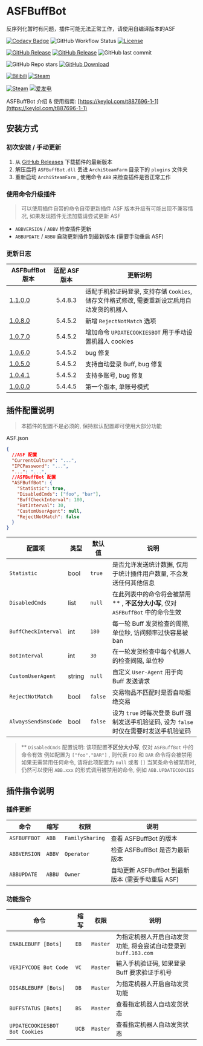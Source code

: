 # ASFBuffBot

反序列化暂时有问题，插件可能无法正常工作，请使用自编译版本的ASF

[![Codacy Badge](https://app.codacy.com/project/badge/Grade/28d15406751f42f499e2f53fde5bb808)](https://www.codacy.com/gh/chr233/ASFBuffBot/dashboard)
![GitHub Workflow Status](https://img.shields.io/github/actions/workflow/status/chr233/ASFBuffBot/autobuild.yml?logo=github)
[![License](https://img.shields.io/github/license/chr233/ASFBuffBot?logo=apache)](https://github.com/chr233/ASFBuffBot/blob/master/license)

[![GitHub Release](https://img.shields.io/github/v/release/chr233/ASFBuffBot?logo=github)](https://github.com/chr233/ASFBuffBot/releases)
[![GitHub Release](https://img.shields.io/github/v/release/chr233/ASFBuffBot?include_prereleases&label=pre-release&logo=github)](https://github.com/chr233/ASFBuffBot/releases)
![GitHub last commit](https://img.shields.io/github/last-commit/chr233/ASFBuffBot?logo=github)

![GitHub Repo stars](https://img.shields.io/github/stars/chr233/ASFBuffBot?logo=github)
[![GitHub Download](https://img.shields.io/github/downloads/chr233/ASFBuffBot/total?logo=github)](https://img.shields.io/github/v/release/chr233/ASFBuffBot)

[![Bilibili](https://img.shields.io/badge/bilibili-Chr__-00A2D8.svg?logo=bilibili)](https://space.bilibili.com/5805394)
[![Steam](https://img.shields.io/badge/steam-Chr__-1B2838.svg?logo=steam)](https://steamcommunity.com/id/Chr_)

[![Steam](https://img.shields.io/badge/steam-donate-1B2838.svg?logo=steam)](https://steamcommunity.com/tradeoffer/new/?partner=221260487&token=xgqMgL-i)
[![爱发电](https://img.shields.io/badge/爱发电-chr__-ea4aaa.svg?logo=github-sponsors)](https://afdian.net/@chr233)

ASFBuffBot 介绍 & 使用指南: [https://keylol.com/t887696-1-1](https://keylol.com/t887696-1-1)

## 安装方式

### 初次安装 / 手动更新

1. 从 [GitHub Releases](https://github.com/chr233/ASFBuffBot/releases) 下载插件的最新版本
2. 解压后将 `ASFBuffBot.dll` 丢进 `ArchiSteamFarm` 目录下的 `plugins` 文件夹
3. 重新启动 `ArchiSteamFarm` , 使用命令 `ABB` 来检查插件是否正常工作

### 使用命令升级插件

> 可以使用插件自带的命令自带更新插件
> ASF 版本升级有可能出现不兼容情况, 如果发现插件无法加载请尝试更新 ASF

- `ABBVERSION` / `ABBV` 检查插件更新
- `ABBUPDATE` / `ABBU` 自动更新插件到最新版本 (需要手动重启 ASF)

### 更新日志

| ASFBuffBot 版本                                                      | 适配 ASF 版本 | 更新说明                                                                                   |
| -------------------------------------------------------------------- | :-----------: | ------------------------------------------------------------------------------------------ |
| [1.1.0.0](https://github.com/chr233/ASFBuffBot/releases/tag/1.1.0.0) |    5.4.8.3    | 适配手机验证码登录, 支持存储 `Cookies`, 储存文件格式修改, 需要重新设定启用自动发货的机器人 |
| [1.0.8.0](https://github.com/chr233/ASFBuffBot/releases/tag/1.0.8.0) |    5.4.5.2    | 新增 `RejectNotMatch` 选项                                                                 |
| [1.0.7.0](https://github.com/chr233/ASFBuffBot/releases/tag/1.0.7.0) |    5.4.5.2    | 增加命令 `UPDATECOOKIESBOT` 用于手动设置机器人 cookies                                     |
| [1.0.6.0](https://github.com/chr233/ASFBuffBot/releases/tag/1.0.6.0) |    5.4.5.2    | bug 修复                                                                                   |
| [1.0.5.0](https://github.com/chr233/ASFBuffBot/releases/tag/1.0.5.0) |    5.4.5.2    | 支持自动登录 Buff, bug 修复                                                                |
| [1.0.4.1](https://github.com/chr233/ASFBuffBot/releases/tag/1.0.4.1) |    5.4.5.2    | 支持多账号, bug 修复                                                                       |
| [1.0.0.0](https://github.com/chr233/ASFBuffBot/releases/tag/1.0.0.0) |    5.4.4.5    | 第一个版本, 单账号模式                                                                     |

## 插件配置说明

> 本插件的配置不是必须的, 保持默认配置即可使用大部分功能

ASF.json

```json
{
  //ASF 配置
  "CurrentCulture": "...",
  "IPCPassword": "...",
  "...": "...",
  //ASFBuffBot 配置
  "ASFBuffBot": {
    "Statistic": true,
    "DisabledCmds": ["foo", "bar"],
    "BuffCheckInterval": 180,
    "BotInterval": 30,
    "CustomUserAgent": null,
    "RejectNotMatch": false
  }
}
```

| 配置项              | 类型   | 默认值  | 说明                                                                                    |
| ------------------- | ------ | ------- | --------------------------------------------------------------------------------------- |
| `Statistic`         | bool   | `true`  | 是否允许发送统计数据, 仅用于统计插件用户数量, 不会发送任何其他信息                      |
| `DisabledCmds`      | list   | `null`  | 在此列表中的命令将会被禁用\*\* , **不区分大小写**, 仅对 `ASFBuffBot` 中的命令生效       |
| `BuffCheckInterval` | int    | `180`   | 每一轮 Buff 发货检查的周期, 单位秒, 访问频率过快容易被 ban                              |
| `BotInterval`       | int    | `30`    | 在一轮发货检查中每个机器人的检查间隔, 单位秒                                            |
| `CustomUserAgent`   | string | `null`  | 自定义 `User-Agent` 用于向 Buff 发送请求                                                |
| `RejectNotMatch`    | bool   | `false` | 交易物品不匹配时是否自动拒绝交易                                                        |
| `AlwaysSendSmsCode` | bool   | `false` | 设为 `true` 时每次登录 Buff 强制发送手机验证码, 设为 `false` 时仅在需要时发送手机验证码 |

> \*\* `DisabledCmds` 配置说明: 该项配置**不区分大小写**, 仅对 `ASFBuffBot` 中的命令有效
> 例如配置为 `["foo","BAR"]` , 则代表 `FOO` 和 `BAR` 命令将会被禁用
> 如果无需禁用任何命令, 请将此项配置为 `null` 或者 `[]`
> 当某条命令被禁用时, 仍然可以使用 `ABB.xxx` 的形式调用被禁用的命令, 例如 `ABB.UPDATECOOKIES`

## 插件指令说明

### 插件更新

| 命令         | 缩写   | 权限            | 说明                                              |
| ------------ | ------ | --------------- | ------------------------------------------------- |
| `ASFBUFFBOT` | `ABB`  | `FamilySharing` | 查看 ASFBuffBot 的版本                            |
| `ABBVERSION` | `ABBV` | `Operator`      | 检查 ASFBuffBot 是否为最新版本                    |
| `ABBUPDATE`  | `ABBU` | `Owner`         | 自动更新 ASFBuffBot 到最新版本 (需要手动重启 ASF) |

### 功能指令

| 命令                           | 缩写  | 权限     | 说明                                                            |
| ------------------------------ | ----- | -------- | --------------------------------------------------------------- |
| `ENABLEBUFF [Bots]`            | `EB`  | `Master` | 为指定机器人开启自动发货功能, 将会尝试自动登录到 `buff.163.com` |
| `VERIFYCODE Bot Code`          | `VC`  | `Master` | 输入手机验证码, 如果登录 Buff 要求验证手机号                    |
| `DISABLEBUFF [Bots]`           | `DB`  | `Master` | 为指定机器人开启自动发货功能                                    |
| `BUFFSTATUS [Bots]`            | `BS`  | `Master` | 查看指定机器人自动发货状态                                      |
| `UPDATECOOKIESBOT Bot Cookies` | `UCB` | `Master` | 查看指定机器人自动发货状态                                      |
